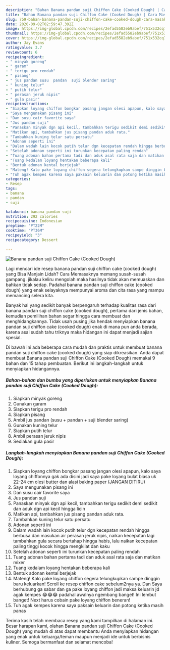 ```yaml
---
description: "Bahan Banana pandan suji Chiffon Cake (Cooked Dough) | Cara Masak Banana pandan suji Chiffon Cake (Cooked Dough) Yang Lezat Sekali"
title: "Bahan Banana pandan suji Chiffon Cake (Cooked Dough) | Cara Masak Banana pandan suji Chiffon Cake (Cooked Dough) Yang Lezat Sekali"
slug: 759-bahan-banana-pandan-suji-chiffon-cake-cooked-dough-cara-masak-banana-pandan-suji-chiffon-cake-cooked-dough-yang-lezat-sekali
date: 2020-09-02T02:59:47.392Z
image: https://img-global.cpcdn.com/recipes/2efad5582eb9abef/751x532cq70/banana-pandan-suji-chiffon-cake-cooked-dough-foto-resep-utama.jpg
thumbnail: https://img-global.cpcdn.com/recipes/2efad5582eb9abef/751x532cq70/banana-pandan-suji-chiffon-cake-cooked-dough-foto-resep-utama.jpg
cover: https://img-global.cpcdn.com/recipes/2efad5582eb9abef/751x532cq70/banana-pandan-suji-chiffon-cake-cooked-dough-foto-resep-utama.jpg
author: Jay Evans
ratingvalue: 3.7
reviewcount: 6
recipeingredient:
- " minyak goreng"
- " garam"
- " terigu pro rendah"
- " pisang"
- " jus pandan susu  pandan  suji blender saring"
- " kuning telur"
- " putih telur"
- " perasan jeruk nipis"
- " gula pasir"
recipeinstructions:
- "Siapkan loyang chiffon bongkar pasang jangan olesi apapun, kalo saya loyang chiffonnya gak ada disini jadi saya pake loyang bulat biasa uk 22-24 cm olesi butter dan alasi baking paper (JANGAN DITIRU)"
- "Saya mengunakan pisang ini"
- "Dan susu cair favorite saya"
- "Jus pandan suji"
- "Panaskan minyak dgn api kecil, tambahkan terigu sedikit demi sedikit dan aduk dgn api kecil hingga licin"
- "Matikan api, tambahkan jus pisang pandan aduk rata."
- "Tambahkan kuning telur satu persatu"
- "Adonan seperti ini"
- "Dalam wadah lain kocok putih telur dgn kecepatan rendah hingga berbusa dan masukan air perasan jeruk nipis, naikan kecepatan lagi tambahkan gula secara bertahap hingga habis, lalu naikan kecepatan paling tinggi kocok hingga mengkilat dan kaku"
- "Setelah adonan seperti ini turunkan kecepatan paling rendah"
- "Tuang adonan bahan pertama tadi dan aduk asal rata saja dan matikan mixer"
- "Tuang kedalam loyang hentakan beberapa kali"
- "Bentuk adonan kental berjejak"
- "Mateng! Kalo pake loyang chiffon segera telungkupkan sampe dinggin baru keluarkan! Scroll ke resep chiffon cake sebelum2nya ya. Dan Saya berhubung ga sabar dan ga pake loyang chiffon jadi maksa keluarin jd agak kempes 😂😂😂 padahal awalnya ngembang banget! Ini lembut banget! Next harus cobain pake loyang chiffon beneran!"
- "Tuh agak kempes karena saya paksain keluarin dan potong ketika masih panas"
categories:
- Resep
tags:
- banana
- pandan
- suji

katakunci: banana pandan suji 
nutrition: 292 calories
recipecuisine: Indonesian
preptime: "PT22M"
cooktime: "PT36M"
recipeyield: "3"
recipecategory: Dessert

---
```



![Banana pandan suji Chiffon Cake (Cooked Dough)](https://img-global.cpcdn.com/recipes/2efad5582eb9abef/751x532cq70/banana-pandan-suji-chiffon-cake-cooked-dough-foto-resep-utama.jpg)

Lagi mencari ide resep banana pandan suji chiffon cake (cooked dough) yang Bisa Manjain Lidah? Cara Memasaknya memang susah-susah gampang. jikalau keliru mengolah maka hasilnya tidak akan memuaskan dan bahkan tidak sedap. Padahal banana pandan suji chiffon cake (cooked dough) yang enak selayaknya mempunyai aroma dan cita rasa yang mampu memancing selera kita.



Banyak hal yang sedikit banyak berpengaruh terhadap kualitas rasa dari banana pandan suji chiffon cake (cooked dough), pertama dari jenis bahan, kemudian pemilihan bahan segar hingga cara membuat dan menghidangkannya. Tidak usah pusing jika hendak menyiapkan banana pandan suji chiffon cake (cooked dough) enak di mana pun anda berada, karena asal sudah tahu triknya maka hidangan ini dapat menjadi sajian spesial.


Di bawah ini ada beberapa cara mudah dan praktis untuk membuat banana pandan suji chiffon cake (cooked dough) yang siap dikreasikan. Anda dapat membuat Banana pandan suji Chiffon Cake (Cooked Dough) memakai 9 bahan dan 15 tahap pembuatan. Berikut ini langkah-langkah untuk menyiapkan hidangannya.

<!--inarticleads1-->

##### Bahan-bahan dan bumbu yang diperlukan untuk menyiapkan Banana pandan suji Chiffon Cake (Cooked Dough):

1. Siapkan  minyak goreng
1. Gunakan  garam
1. Siapkan  terigu pro rendah
1. Siapkan  pisang
1. Ambil  jus pandan (susu + pandan + suji blender saring)
1. Gunakan  kuning telur
1. Siapkan  putih telur
1. Ambil  perasan jeruk nipis
1. Sediakan  gula pasir




<!--inarticleads2-->

##### Langkah-langkah menyiapkan Banana pandan suji Chiffon Cake (Cooked Dough):

1. Siapkan loyang chiffon bongkar pasang jangan olesi apapun, kalo saya loyang chiffonnya gak ada disini jadi saya pake loyang bulat biasa uk 22-24 cm olesi butter dan alasi baking paper (JANGAN DITIRU)
1. Saya mengunakan pisang ini
1. Dan susu cair favorite saya
1. Jus pandan suji
1. Panaskan minyak dgn api kecil, tambahkan terigu sedikit demi sedikit dan aduk dgn api kecil hingga licin
1. Matikan api, tambahkan jus pisang pandan aduk rata.
1. Tambahkan kuning telur satu persatu
1. Adonan seperti ini
1. Dalam wadah lain kocok putih telur dgn kecepatan rendah hingga berbusa dan masukan air perasan jeruk nipis, naikan kecepatan lagi tambahkan gula secara bertahap hingga habis, lalu naikan kecepatan paling tinggi kocok hingga mengkilat dan kaku
1. Setelah adonan seperti ini turunkan kecepatan paling rendah
1. Tuang adonan bahan pertama tadi dan aduk asal rata saja dan matikan mixer
1. Tuang kedalam loyang hentakan beberapa kali
1. Bentuk adonan kental berjejak
1. Mateng! Kalo pake loyang chiffon segera telungkupkan sampe dinggin baru keluarkan! Scroll ke resep chiffon cake sebelum2nya ya. Dan Saya berhubung ga sabar dan ga pake loyang chiffon jadi maksa keluarin jd agak kempes 😂😂😂 padahal awalnya ngembang banget! Ini lembut banget! Next harus cobain pake loyang chiffon beneran!
1. Tuh agak kempes karena saya paksain keluarin dan potong ketika masih panas




Terima kasih telah membaca resep yang kami tampilkan di halaman ini. Besar harapan kami, olahan Banana pandan suji Chiffon Cake (Cooked Dough) yang mudah di atas dapat membantu Anda menyiapkan hidangan yang enak untuk keluarga/teman maupun menjadi ide untuk berbisnis kuliner. Semoga bermanfaat dan selamat mencoba!
